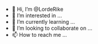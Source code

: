 - 👋 Hi, I’m @LordeRike
- 👀 I’m interested in ...
- 🌱 I’m currently learning ...
- 💞️ I’m looking to collaborate on ...
- 📫 How to reach me ...

<!---
LordeRike/LordeRike is a ✨ special ✨ repository because its `README.md` (this file) appears on your GitHub profile.
You can click the Preview link to take a look at your changes.
--->
